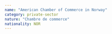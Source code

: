 ```yaml
---
name: "American Chamber of Commerce in Norway"
category: private-sector
nature: "Chambre de commerce"
nationality: NOR
---
```

    